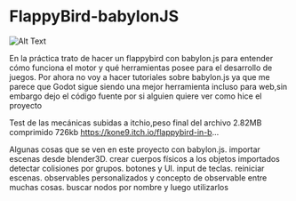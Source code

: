 # FlappyBird-babylonJS
![Alt Text](https://media.giphy.com/media/PjP4z5IyOP0GZ9ladE/source.gif)


En la práctica trato de hacer un flappybird con babylon.js para entender cómo funciona el motor y qué herramientas posee para el desarrollo de juegos.
Por ahora no voy a hacer tutoriales sobre babylon.js ya que me parece que Godot sigue siendo una mejor herramienta incluso para web,sin embargo dejo el código fuente por si alguien quiere ver como hice el proyecto


Test de las mecánicas subidas a itchio,peso final del archivo 2.82MB
comprimido 726kb 
https://kone9.itch.io/flappybird-in-b...

Algunas cosas que se ven en este proyecto con babylon.js.
importar escenas desde blender3D.
crear cuerpos físicos a los objetos importados
detectar colisiones por grupos.
botones y UI.
input de teclas.
reiniciar escenas.
observables personalizados y concepto de observable
entre muchas cosas.
buscar nodos por nombre y luego utilizarlos



